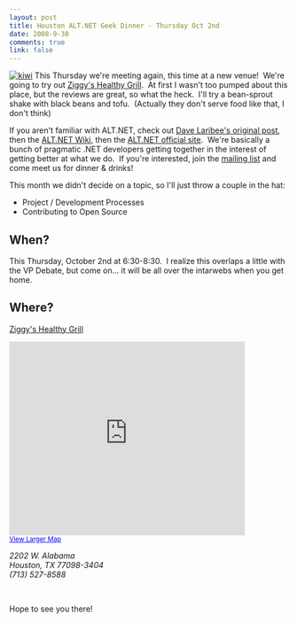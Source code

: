 ```yaml
--- 
layout: post
title: Houston ALT.NET Geek Dinner - Thursday Oct 2nd
date: 2008-9-30
comments: true
link: false
---
```

<p><a href="http://flux88.com/uploads/HoustonALT.NETGeekDinnerThursdayOct2nd_B612/kiwi.jpg"><img src="/images/kiwi_thumb.jpg" alt="kiwi"  border="0" /></a> This Thursday we're meeting again, this time at a new venue!&nbsp; We're going to try out <a href="http://www.ziggyshealthygrill.com/" target="_blank">Ziggy's Healthy Grill</a>.&nbsp; At first I wasn't too pumped about this place, but the reviews are great, so what the heck.&nbsp; I'll try a bean-sprout shake with black beans and tofu.&nbsp; (Actually they don't serve food like that, I don't think)</p> <p>If you aren't familiar with ALT.NET, check out <a href="http://laribee.com/blog/2007/04/10/altnet/" target="_blank">Dave Laribee's original post</a>, then the <a href="http://altnetpedia.com" target="_blank">ALT.NET Wiki</a>, then the <a href="http://altdotnet.org/" target="_blank">ALT.NET official site</a>.&nbsp; We're basically a bunch of pragmatic .NET developers getting together in the interest of getting better at what we do.&nbsp; If you're interested, join the <a href="https://groups.google.com/group/houstonaltdotnet" target="_blank">mailing list</a> and come meet us for dinner &amp; drinks!</p> <p>This month we didn't decide on a topic, so I'll just throw a couple in the hat:</p> <ul> <li>Project / Development Processes<li>Contributing to Open Source</li></ul> <h2>When?</h2> <p>This Thursday, October 2nd at 6:30-8:30.&nbsp; I realize this overlaps a little with the VP Debate, but come on... it will be all over the intarwebs when you get home.</p> <h2>Where?</h2> <p><a href="http://www.ziggyshealthygrill.com/" target="_blank">Ziggy's Healthy Grill</a></p><iframe marginwidth="0" marginheight="0" src="http://maps.google.com/maps?f=q&amp;hl=en&amp;geocode=&amp;q=ziggy's+healthy+grill&amp;sll=37.0625,-95.677068&amp;sspn=41.818029,70.839844&amp;ie=UTF8&amp;ll=29.750816,-95.409737&amp;spn=0.011235,0.017295&amp;z=14&amp;iwloc=A&amp;cid=29738631,-95413942,4628650791421170023&amp;output=embed&amp;s=AARTsJo03Imj4FAHQTizOCH9bGYNXjZeGQ" frameborder="0" width="425" scrolling="no" height="350"></iframe><br><small><a style="color: #0000ff; text-align: left" href="http://maps.google.com/maps?f=q&amp;hl=en&amp;geocode=&amp;q=ziggy's+healthy+grill&amp;sll=37.0625,-95.677068&amp;sspn=41.818029,70.839844&amp;ie=UTF8&amp;ll=29.750816,-95.409737&amp;spn=0.011235,0.017295&amp;z=14&amp;iwloc=A&amp;cid=29738631,-95413942,4628650791421170023&amp;source=embed">View Larger Map</a></small><p><em>2202 W. Alabama</em><a href="http://maps.google.com/"></a><br><em>Houston, TX 77098-3404</em><a href="http://maps.google.com/"></a><br><em>(713) 527-8588</em> <p>&nbsp;</p> <p>Hope to see you there!</p>
